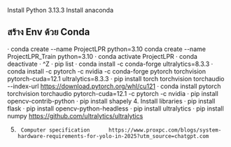 Install Python 3.13.3
Install anaconda
## สร้าง Env ด้วย Conda
·         conda create --name ProjectLPR python=3.10
conda create --name ProjectLPR_Train python=3.10
·         conda activate ProjectLPR
·         conda deactivate
·         ^Z
·         pip list
·         conda install -c conda-forge ultralytics=8.3.3
·         conda install -c pytorch -c nvidia -c conda-forge pytorch torchvision pytorch-cuda=12.1 ultralytics=8.3.3
·         pip install torch torchvision torchaudio --index-url https://download.pytorch.org/whl/cu121
·         conda install pytorch torchvision torchaudio pytorch-cuda=12.1 -c pytorch -c nvidia
·         pip install opencv-contrib-python
·         pip install shapely
4.  	Install libraries
·         pip install flask
·         pip install opencv-python-headless
·         pip install ultralytics
·         pip install numpy
https://github.com/ultralytics/ultralytics

 
5.  	Computer specification      https://www.proxpc.com/blogs/system-hardware-requirements-for-yolo-in-2025?utm_source=chatgpt.com
